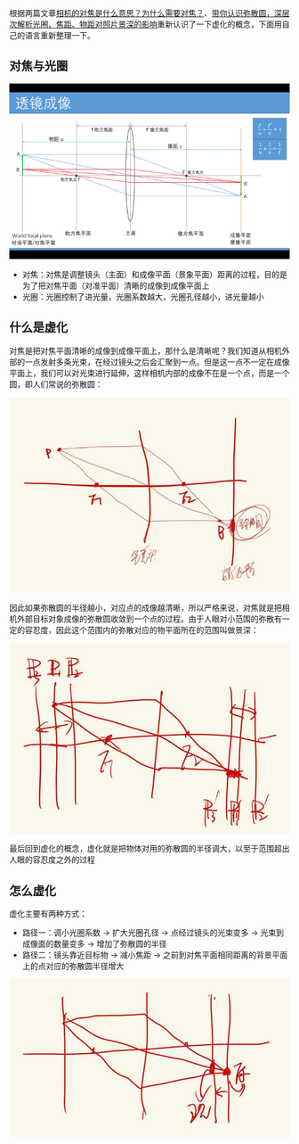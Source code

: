 根据两篇文章[相机的对焦是什么意思？为什么需要对焦？](https://www.zhihu.com/question/21427158/answer/340878786)、[带你认识弥散圆，深层次解析光圈、焦距、物距对照片景深的影响](https://zhuanlan.zhihu.com/p/126751320)重新认识了一下虚化的概念，下面用自己的语言重新整理一下。

## 对焦与光圈

![img](https://github.com/frontend-gxg/pic_bed/blob/main/027.png?raw=true)

- 对焦：对焦是调整镜头（主面）和成像平面（景象平面）距离的过程，目的是为了把对焦平面（对准平面）清晰的成像到成像平面上
- 光圈：光圈控制了进光量，光圈系数越大，光圈孔径越小，进光量越小

## 什么是虚化

对焦是把对焦平面清晰的成像到成像平面上，那什么是清晰呢？我们知道从相机外部的一点发射多条光束，在经过镜头之后会汇聚到一点。但是这一点不一定在成像平面上，我们可以对光束进行延伸，这样相机内部的成像不在是一个点，而是一个圆，即人们常说的弥散圆：

![img](https://github.com/frontend-gxg/pic_bed/blob/main/028.jpeg?raw=true)

因此如果弥散圆的半径越小，对应点的成像越清晰，所以严格来说，对焦就是把相机外部目标对象成像的弥散圆收敛到一个点的过程。由于人眼对小范围的弥散有一定的容忍度，因此这个范围内的弥散对应的物平面所在的范围叫做景深：

![img](https://github.com/frontend-gxg/pic_bed/blob/main/029.jpeg?raw=true)

最后回到虚化的概念，虚化就是把物体对用的弥散圆的半径调大，以至于范围超出人眼的容忍度之外的过程

## 怎么虚化

虚化主要有两种方式：
- 路径一：调小光圈系数 -> 扩大光圈孔径 -> 点经过镜头的光束变多 -> 光束到成像面的数量变多 -> 增加了弥散圆的半径
- 路径二：镜头靠近目标物 -> 减小焦距 -> 之前到对焦平面相同距离的背景平面上的点对应的弥散圆半径增大

![img](https://github.com/frontend-gxg/pic_bed/blob/main/030.jpeg?raw=true)